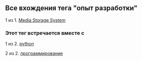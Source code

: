 ## Все вхождения тега "опыт разработки"


1 из 1. [Media Storage System](./2021-05-08_experience_media_storage_system.md)



### Этот тег встречается вместе с


1 из 2. [python](./meta_python.md)

2 из 2. [программирование](./meta_programmirovanie.md)

